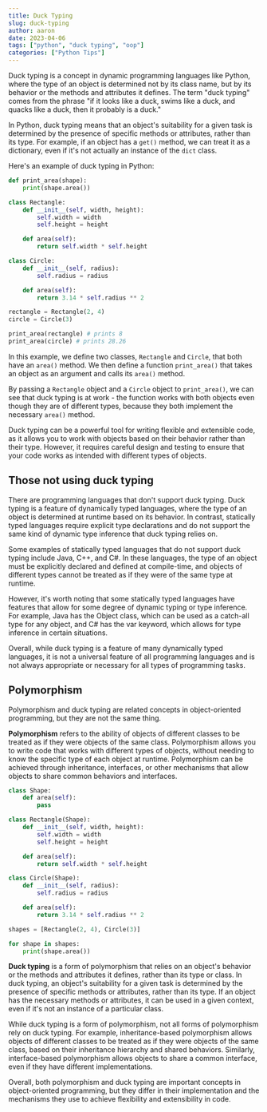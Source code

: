 ```yaml
---
title: Duck Typing
slug: duck-typing
author: aaron
date: 2023-04-06
tags: ["python", "duck typing", "oop"]
categories: ["Python Tips"]
---
```



Duck typing is a concept in dynamic programming languages like Python, where the type of an object is determined not by its class name, but by its behavior or the methods and attributes it defines. The term "duck typing" comes from the phrase "if it looks like a duck, swims like a duck, and quacks like a duck, then it probably is a duck."

In Python, duck typing means that an object's suitability for a given task is determined by the presence of specific methods or attributes, rather than its type. For example, if an object has a `get()` method, we can treat it as a dictionary, even if it's not actually an instance of the `dict` class.

Here's an example of duck typing in Python:

```python
def print_area(shape):
    print(shape.area())

class Rectangle:
    def __init__(self, width, height):
        self.width = width
        self.height = height

    def area(self):
        return self.width * self.height

class Circle:
    def __init__(self, radius):
        self.radius = radius

    def area(self):
        return 3.14 * self.radius ** 2

rectangle = Rectangle(2, 4)
circle = Circle(3)

print_area(rectangle) # prints 8
print_area(circle) # prints 28.26
```

In this example, we define two classes, `Rectangle` and `Circle`, that both have an `area()` method. We then define a function `print_area()` that takes an object as an argument and calls its `area()` method.

By passing a `Rectangle` object and a `Circle` object to `print_area()`, we can see that duck typing is at work - the function works with both objects even though they are of different types, because they both implement the necessary `area()` method.

Duck typing can be a powerful tool for writing flexible and extensible code, as it allows you to work with objects based on their behavior rather than their type. However, it requires careful design and testing to ensure that your code works as intended with different types of objects.

## Those not using duck typing

There are programming languages that don't support duck typing. Duck typing is a feature of dynamically typed languages, where the type of an object is determined at runtime based on its behavior. In contrast, statically typed languages require explicit type declarations and do not support the same kind of dynamic type inference that duck typing relies on.

Some examples of statically typed languages that do not support duck typing include Java, C++, and C#. In these languages, the type of an object must be explicitly declared and defined at compile-time, and objects of different types cannot be treated as if they were of the same type at runtime.

However, it's worth noting that some statically typed languages have features that allow for some degree of dynamic typing or type inference. For example, Java has the Object class, which can be used as a catch-all type for any object, and C# has the var keyword, which allows for type inference in certain situations.

Overall, while duck typing is a feature of many dynamically typed languages, it is not a universal feature of all programming languages and is not always appropriate or necessary for all types of programming tasks.

## Polymorphism

Polymorphism and duck typing are related concepts in object-oriented programming, but they are not the same thing.

**Polymorphism** refers to the ability of objects of different classes to be treated as if they were objects of the same class. Polymorphism allows you to write code that works with different types of objects, without needing to know the specific type of each object at runtime. Polymorphism can be achieved through inheritance, interfaces, or other mechanisms that allow objects to share common behaviors and interfaces.

```python
class Shape:
    def area(self):
        pass

class Rectangle(Shape):
    def __init__(self, width, height):
        self.width = width
        self.height = height

    def area(self):
        return self.width * self.height

class Circle(Shape):
    def __init__(self, radius):
        self.radius = radius

    def area(self):
        return 3.14 * self.radius ** 2

shapes = [Rectangle(2, 4), Circle(3)]

for shape in shapes:
    print(shape.area())
```

**Duck typing** is a form of polymorphism that relies on an object's behavior or the methods and attributes it defines, rather than its type or class. In duck typing, an object's suitability for a given task is determined by the presence of specific methods or attributes, rather than its type. If an object has the necessary methods or attributes, it can be used in a given context, even if it's not an instance of a particular class.

While duck typing is a form of polymorphism, not all forms of polymorphism rely on duck typing. For example, inheritance-based polymorphism allows objects of different classes to be treated as if they were objects of the same class, based on their inheritance hierarchy and shared behaviors. Similarly, interface-based polymorphism allows objects to share a common interface, even if they have different implementations.

Overall, both polymorphism and duck typing are important concepts in object-oriented programming, but they differ in their implementation and the mechanisms they use to achieve flexibility and extensibility in code.
